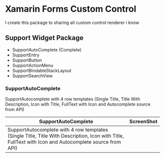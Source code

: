# Xamarin Forms Custom Control
I create this package to sharing all custom control renderer i know

## Support Widget Package

 - SupportAutoComplete (Complete)
 - SupportEntry
 - SupportButton
 - SupportActionMenu
 - SupportBindableStackLayout
 - SupportSearchView


### SupportAutoComplete
SupportAutocomplete with 4 row templates (Single Title, Title With Description, Icon with Title, FullText with Icon and Autocomplete source from API)

| SupportAutoComplete |ScreenShot  | 
|--|--|
| SupportAutocomplete with 4 row templates (Single Title, Title With Description, Icon with Title, FullText with Icon and Autocomplete source from API) |  |

